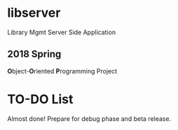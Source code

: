# libserver
Library Mgmt Server Side Application

## 2018 Spring
<b>O</b>bject-<b>O</b>riented <b>P</b>rogramming Project

# TO-DO List
Almost done! Prepare for debug phase and beta release.
